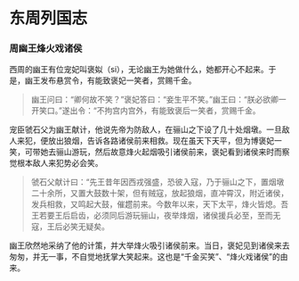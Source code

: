 # 东周列国志

### 周幽王烽火戏诸侯
西周的幽王有位宠妃叫褒姒（si），无论幽王为她做什么，她都开心不起来。于是，幽王发布悬赏令，有能致褒妃一笑者，赏赐千金。
> 幽王问曰：“卿何故不笑？”褒妃答曰：“妾生平不笑。”幽王曰：“朕必欲卿一开笑口。”遂出令：“不拘宫内宫外，有能致褒后一笑者，赏赐千金。

宠臣虢石父为幽王献计，他说先帝为防敌人，在骊山之下设了几十处烟墩。一旦敌人来犯，便放出狼烟，告诉各路诸侯前来相救。现在虽天下天平，但为博褒妃一笑，可带她去骊山游玩，然后故意烽火起烟吸引诸侯前来，褒妃看到诸侯来时而察觉根本敌人来犯势必会笑。
> 虢石父献计曰：“先王昔年因西戎强盛，恐彼入寇，乃于骊山之下，置烟墩二十余所，又置大鼓数十架，但有贼寇，放起狼烟，直冲霄汉，附近诸侯，发兵相救，又鸣起大鼓，催趱前来。今数年以来，天下太平，烽火皆熄。吾王若要王后启齿，必须同后游玩骊山，夜举烽烟，诸侯援兵必至，至而无寇，王后必笑无疑矣。

幽王欣然地采纳了他的计策，并大举烽火吸引诸侯前来。当日，褒妃见到诸侯来去匆匆，并无一事，不自觉地抚掌大笑起来。这也是“千金买笑”、“烽火戏诸侯”的由来。